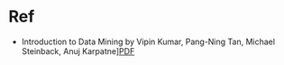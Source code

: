 
# Ref 
* Introduction to Data Mining by Vipin Kumar, Pang-Ning Tan, Michael Steinback, Anuj Karpatne][PDF] 

























[PDF]: https://drive.google.com/file/d/1MjMt91CbqEKkZZT3HKybk7B2I4YZWYUw/view?usp=sharing
